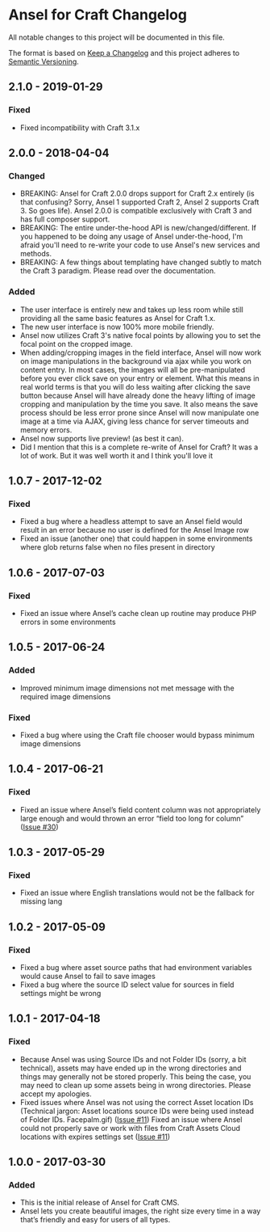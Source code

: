 # Ansel for Craft Changelog

All notable changes to this project will be documented in this file.

The format is based on [Keep a Changelog](http://keepachangelog.com/en/1.0.0/)
and this project adheres to [Semantic Versioning](http://semver.org/spec/v2.0.0.html).

## 2.1.0 - 2019-01-29

### Fixed

- Fixed incompatibility with Craft 3.1.x

## 2.0.0 - 2018-04-04

### Changed

- BREAKING: Ansel for Craft 2.0.0 drops support for Craft 2.x entirely (is that confusing? Sorry, Ansel 1 supported Craft 2, Ansel 2 supports Craft 3. So goes life). Ansel 2.0.0 is compatible exclusively with Craft 3 and has full composer support.
- BREAKING: The entire under-the-hood API is new/changed/different. If you happened to be doing any usage of Ansel under-the-hood, I'm afraid you'll need to re-write your code to use Ansel's new services and methods.
- BREAKING: A few things about templating have changed subtly to match the Craft 3 paradigm. Please read over the documentation.

### Added

- The user interface is entirely new and takes up less room while still providing all the same basic features as Ansel for Craft 1.x.
- The new user interface is now 100% more mobile friendly.
- Ansel now utilizes Craft 3's native focal points by allowing you to set the focal point on the cropped image.
- When adding/cropping images in the field interface, Ansel will now work on image manipulations in the background via ajax while you work on content entry. In most cases, the images will all be pre-manipulated before you ever click save on your entry or element. What this means in real world terms is that you will do less waiting after clicking the save button because Ansel will have already done the heavy lifting of image cropping and manipulation by the time you save. It also means the save process should be less error prone since Ansel will now manipulate one image at a time via AJAX, giving less chance for server timeouts and memory errors.
- Ansel now supports live preview! (as best it can).
- Did I mention that this is a complete re-write of Ansel for Craft? It was a lot of work. But it was well worth it and I think you'll love it

## 1.0.7 - 2017-12-02

### Fixed

- Fixed a bug where a headless attempt to save an Ansel field would result in an error because no user is defined for the Ansel Image row
- Fixed an issue (another one) that could happen in some environments where glob returns false when no files present in directory

## 1.0.6 - 2017-07-03

### Fixed

- Fixed an issue where Ansel’s cache clean up routine may produce PHP errors in some environments

## 1.0.5 - 2017-06-24

### Added

- Improved minimum image dimensions not met message with the required image dimensions

### Fixed

- Fixed a bug where using the Craft file chooser would bypass minimum image dimensions

## 1.0.4 - 2017-06-21

### Fixed

- Fixed an issue where Ansel’s field content column was not appropriately large enough and would thrown an error “field too long for column” ([Issue #30](https://buzzingpixel.com/support/issue/30))

## 1.0.3 - 2017-05-29

### Fixed

- Fixed an issue where English translations would not be the fallback for missing lang

## 1.0.2 - 2017-05-09

### Fixed

- Fixed a bug where asset source paths that had environment variables would cause Ansel to fail to save images
- Fixed a bug where the source ID select value for sources in field settings might be wrong

## 1.0.1 - 2017-04-18

### Fixed

- Because Ansel was using Source IDs and not Folder IDs (sorry, a bit technical), assets may have ended up in the wrong directories and things may generally not be stored properly. This being the case, you may need to clean up some assets being in wrong directories. Please accept my apologies.
- Fixed issues where Ansel was not using the correct Asset location IDs (Technical jargon: Asset locations source IDs were being used instead of Folder IDs. Facepalm.gif) ([Issue #11](https://buzzingpixel.com/support/issue/11))
Fixed an issue where Ansel could not properly save or work with files from Craft Assets Cloud locations with expires settings set ([Issue #11](https://buzzingpixel.com/support/issue/11))

## 1.0.0 - 2017-03-30

### Added

- This is the initial release of Ansel for Craft CMS.
- Ansel lets you create beautiful images, the right size every time in a way that’s friendly and easy for users of all types.
